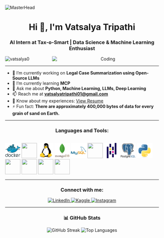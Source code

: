 ![MasterHead](https://t3.ftcdn.net/jpg/03/04/68/52/360_F_304685223_ttVGVAkC5JlfgEOTO8KYbN4tjnRqM715.jpg)

<h1 align="center">Hi 👋, I'm Vatsalya Tripathi</h1>
<h3 align="center">AI Intern at Tax-o-Smart | Data Science & Machine Learning Enthusiast</h3>

<p align="center">
  <img align="right" alt="Coding" width="350" src="https://miro.medium.com/v2/resize:fit:1358/1*TjXUGjDSTAR-H3O2M9M50A.gif">
</p>

<p align="left"> 
  <img src="https://komarev.com/ghpvc/?username=vatsalya0&label=Profile%20views&color=0e75b6&style=flat" alt="vatsalya0" />
</p>

---

- 🔭 I’m currently working on **Legal Case Summarization using Open-Source LLMs**  
- 🌱 I’m currently learning **MCP**  
- 💬 Ask me about **Python, Machine Learning, LLMs, Deep Learning**  
- 📫 Reach me at **vatsalyatripathi01@gmail.com**  
- 📄 Know about my experiences: [View Resume](https://drive.google.com/file/d/1nRVFsMGnv2ktFvoOaZRfbXj-xY5uoQbQ/view?usp=drivesdk)  
- ⚡ Fun fact: **There are approximately 400,000 bytes of data for every grain of sand on Earth.**

---

<h3 align="center">Languages and Tools:</h3>

<p align="center" style="display: flex; flex-wrap: wrap; justify-content: center; gap: 15px; padding: 0 20px;">
 
  <a href="https://www.docker.com/"><img src="https://raw.githubusercontent.com/devicons/devicon/master/icons/docker/docker-original-wordmark.svg" width="50" height="50"/></a>
  <a href="https://git-scm.com/"><img src="https://www.vectorlogo.zone/logos/git-scm/git-scm-icon.svg" width="50" height="50"/></a>
  <a href="https://www.linux.org/"><img src="https://raw.githubusercontent.com/devicons/devicon/master/icons/linux/linux-original.svg" width="50" height="50"/></a>
  <a href="https://www.mongodb.com/"><img src="https://raw.githubusercontent.com/devicons/devicon/master/icons/mongodb/mongodb-original-wordmark.svg" width="50" height="50"/></a>
  <a href="https://www.mysql.com/"><img src="https://raw.githubusercontent.com/devicons/devicon/master/icons/mysql/mysql-original-wordmark.svg" width="50" height="50"/></a>
  <a href="https://opencv.org/"><img src="https://www.vectorlogo.zone/logos/opencv/opencv-icon.svg" width="50" height="50"/></a>
  <a href="https://pandas.pydata.org/"><img src="https://raw.githubusercontent.com/devicons/devicon/master/icons/pandas/pandas-original.svg" width="50" height="50"/></a>
  <a href="https://www.postgresql.org"><img src="https://raw.githubusercontent.com/devicons/devicon/master/icons/postgresql/postgresql-original-wordmark.svg" width="50" height="50"/></a>
  <a href="https://www.python.org"><img src="https://raw.githubusercontent.com/devicons/devicon/master/icons/python/python-original.svg" width="50" height="50"/></a>
  <a href="https://pytorch.org/"><img src="https://www.vectorlogo.zone/logos/pytorch/pytorch-icon.svg" width="50" height="50"/></a>
  <a href="https://scikit-learn.org/"><img src="https://upload.wikimedia.org/wikipedia/commons/0/05/Scikit_learn_logo_small.svg" width="50" height="50"/></a>
  <a href="https://seaborn.pydata.org/"><img src="https://seaborn.pydata.org/_images/logo-mark-lightbg.svg" width="50" height="50"/></a>
  <a href="https://www.tensorflow.org"><img src="https://www.vectorlogo.zone/logos/tensorflow/tensorflow-icon.svg" width="50" height="50"/></a>
</p>

---


<h3 align="center">Connect with me:</h3>

<p align="center">
  <a href="https://linkedin.com/in/vatsalyat" target="blank">
    <img src="https://raw.githubusercontent.com/rahuldkjain/github-profile-readme-generator/master/src/images/icons/Social/linked-in-alt.svg" alt="LinkedIn" height="30" width="40" />
  </a>
  <a href="https://kaggle.com/vatsalya01" target="blank">
    <img src="https://raw.githubusercontent.com/rahuldkjain/github-profile-readme-generator/master/src/images/icons/Social/kaggle.svg" alt="Kaggle" height="30" width="40" />
  </a>
  <a href="https://instagram.com/vatsalya__0" target="blank">
    <img src="https://raw.githubusercontent.com/rahuldkjain/github-profile-readme-generator/master/src/images/icons/Social/instagram.svg" alt="Instagram" height="30" width="40" />
  </a>
</p>


---

<h3 align="center">📊 GitHub Stats</h3>

<p align="center">
  <img src="https://github-readme-streak-stats.herokuapp.com/?user=vatsalya0&" alt="GitHub Streak" width="48%"/>
  <img src="https://github-readme-stats.vercel.app/api/top-langs?username=vatsalya0&show_icons=true&locale=en&layout=compact" alt="Top Languages" width="48%"/>
</p>  
